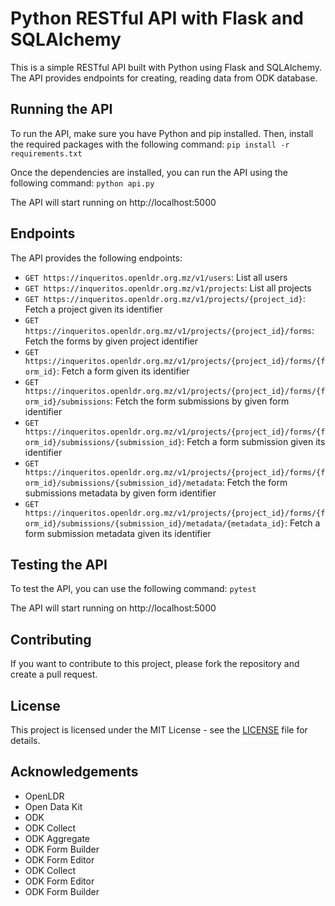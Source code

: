 # Python RESTful API with Flask and SQLAlchemy

This is a simple RESTful API built with Python using Flask and SQLAlchemy. The API provides endpoints for creating, reading data from ODK database.

## Running the API

To run the API, make sure you have Python and pip installed. Then, install the required packages with the following command: `pip install -r requirements.txt`

Once the dependencies are installed, you can run the API using the following command: `python api.py`

The API will start running on http://localhost:5000

## Endpoints

The API provides the following endpoints:

- `GET https://inqueritos.openldr.org.mz/v1/users`: List all users
- `GET https://inqueritos.openldr.org.mz/v1/projects`: List all projects
- `GET https://inqueritos.openldr.org.mz/v1/projects/{project_id}`: Fetch a project given its identifier
- `GET https://inqueritos.openldr.org.mz/v1/projects/{project_id}/forms`: Fetch the forms by given project identifier
- `GET https://inqueritos.openldr.org.mz/v1/projects/{project_id}/forms/{form_id}`: Fetch a form given its identifier
- `GET https://inqueritos.openldr.org.mz/v1/projects/{project_id}/forms/{form_id}/submissions`: Fetch the form submissions by given form identifier
- `GET https://inqueritos.openldr.org.mz/v1/projects/{project_id}/forms/{form_id}/submissions/{submission_id}`: Fetch a form submission given its identifier
- `GET https://inqueritos.openldr.org.mz/v1/projects/{project_id}/forms/{form_id}/submissions/{submission_id}/metadata`: Fetch the form submissions metadata by given form identifier
- `GET https://inqueritos.openldr.org.mz/v1/projects/{project_id}/forms/{form_id}/submissions/{submission_id}/metadata/{metadata_id}`: Fetch a form submission metadata given its identifier

## Testing the API

To test the API, you can use the following command: `pytest`

The API will start running on http://localhost:5000

## Contributing

If you want to contribute to this project, please fork the repository and create a pull request.

## License

This project is licensed under the MIT License - see the [LICENSE](LICENSE) file for details.

## Acknowledgements

- OpenLDR
- Open Data Kit
- ODK
- ODK Collect
- ODK Aggregate
- ODK Form Builder
- ODK Form Editor
- ODK Collect
- ODK Form Editor
- ODK Form Builder